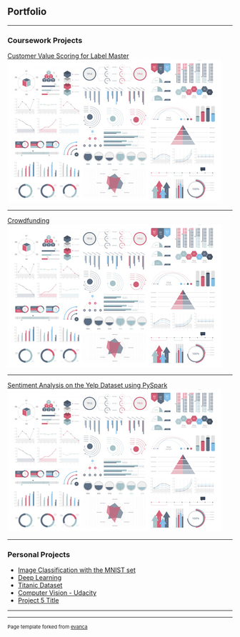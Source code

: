 ## Portfolio

---

### Coursework Projects

[Customer Value Scoring for Label Master](sample_page)
<img src="dummy_thumbnail.jpg?raw=true"/>

---
[Crowdfunding](CROWDFUNDING_PRESENTATION.pdf)
<img src="dummy_thumbnail.jpg?raw=true"/>

---
[Sentiment Analysis on the Yelp Dataset using PySpark](http://example.com/)
<img src="dummy_thumbnail.jpg?raw=true"/>

---

### Personal Projects

- [Image Classification with the MNIST set](http://example.com/)
- [Deep Learning](http://example.com/)
- [Titanic Dataset](http://example.com/)
- [Computer Vision - Udacity](http://example.com/)
- [Project 5 Title](http://example.com/)

---




---
<p style="font-size:11px">Page template forked from <a href="https://github.com/evanca/quick-portfolio">evanca</a></p>
<!-- Remove above link if you don't want to attibute -->
